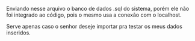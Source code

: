 Enviando nesse arquivo o banco de dados .sql do sistema, porém ele não foi integrado ao código, pois o mesmo usa a conexão com o localhost.

Serve apenas caso o senhor deseje importar pra testar os meus dados inseridos.